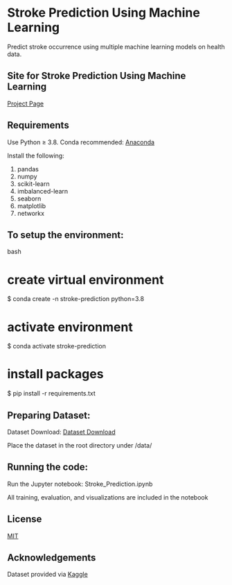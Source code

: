 # Stroke Prediction Using Machine Learning

Predict stroke occurrence using multiple machine learning models on health data.

## Site for Stroke Prediction Using Machine Learning 

[Project Page](https://sidd4800.github.io/Stroke_Pred/)

## Requirements

Use Python ≥ 3.8. Conda recommended: [Anaconda](https://docs.anaconda.com/anaconda/install/linux/)

Install the following:
1. pandas
2. numpy
3. scikit-learn
4. imbalanced-learn
5. seaborn
6. matplotlib
7. networkx


## To setup the environment:

bash
# create virtual environment 
$ conda create -n stroke-prediction python=3.8

# activate environment 
$ conda activate stroke-prediction

# install packages 
$ pip install -r requirements.txt


## Preparing Dataset:

Dataset Download: [Dataset Download](https://www.kaggle.com/datasets/fedesoriano/stroke-prediction-dataset)

Place the dataset in the root directory under /data/

## Running the code:
Run the Jupyter notebook: Stroke_Prediction.ipynb

All training, evaluation, and visualizations are included in the notebook

## License

[MIT](https://choosealicense.com/licenses/mit/)

## Acknowledgements 
Dataset provided via [Kaggle](https://www.kaggle.com/)
